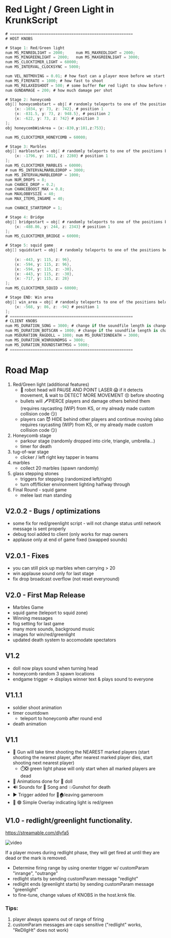 
# Red Light / Green Light in KrunkScript

```cs
# ======================================================
# HOST KNOBS

# Stage 1: Red/Green light
num MS_MINREDLIGHT = 2000;     num MS_MAXREDLIGHT = 2000;
num MS_MINGREENLIGHT = 2000;   num MS_MAXGREENLIGHT = 3000;
num MS_CLOCKTIMER_LIGHT = 60000; 
num MS_INTERVAL_CLOCKSYNC = 5000;

num VEL_NOTMOVING = 0.01; # how fast can a player move before we start shooting it (pixels/ms)
num MS_FIRERATE = 1000; # how fast to shoot
num MS_RELAXEDSHOOT = 500; # some buffer for red light to show before shooting
num GUNDAMAGE = 200; # how much damage per shot

# Stage 2: honeycomb
obj[] honeycombstart = obj[ # randomly teleports to one of the positions below
    {x: -1034, y: 73, z: 742}, # position 1
    {x: -831.5, y: 73, z: 948.5}, # position 2
    {x: -622, y: 73, z: 742} # position 3
];
obj honeycombWinArea = {x:-830,y:101,z:753};

num MS_CLOCKTIMER_HONEYCOMB = 60000;

# Stage 3: Marbles
obj[] marblestart = obj[ # randomly teleports to one of the positions below
    {x: -1796, y: 1011, z: 2280} # position 1
];
num MS_CLOCKTIMER_MARBLES = 60000;
# num MS_INTERVALMARBLEDROP = 3000;
num MS_INTERVALMARBLEDROP = 1000;
num NUM_DROPS = 8;
num CHANCE_DROP = 0.2;
num CHANCEBOOST_MAX = 0.8;
num MAXLOBBYSIZE = 40;
num MAX_ITEMS_INGAME = 40;

num CHANCE_STARTDROP = 1;

# Stage 4: Bridge 
obj[] bridgestart = obj[ # randomly teleports to one of the positions below
    {x: -488.86, y: 244, z: 2343} # position 1
];
num MS_CLOCKTIMER_BRIDGE = 60000;

# Stage 5: squid game
obj[] squidstart = obj[ # randomly teleports to one of the positions below
    
    {x: -443, y: 115, z: 96},
    {x: -594, y: 115, z: 96},
    {x: -594, y: 115, z: -30},
    {x: -443, y: 115, z: -30},
    {x: -717, y: 115, z: 28}
];
num MS_CLOCKTIMER_SQUID = 60000;

# Stage END: Win area
obj[] win_area = obj[ # randomly teleports to one of the positions below
    {x: -568, y: 86, z: -94} # position 1
];
# ======================================================
# CLIENT KNOBS
num MS_DURATION_SONG = 3000; # change if the soundfile length is changed
num MS_DURATION_BOTSCAN = 1000; # change if the soundfile length is changed
num MSDURATION_RAGDOLL = 1000; num MS_DURATIONDEATH = 3000;
num MS_DURATION_WINROUNDMSG = 3000;
num MS_DURATION_ROUNDSTARTMSG = 5000;
# ======================================================
```

# Road Map
1. Red/Green light (additional features)
	- 🤖 robot head will PAUSE AND POINT LASER 😱 if it detects movement, & wait to DETECT MORE MOVEMENT 😣 before shooting
	- bullets will 🗡️PIERCE players and damage others behind them (requires raycasting (WIP) from KS, or my already made custom collision code 😏)
	- players can 😈 HIDE behind other players and continue moving (also requires raycasting (WIP) from KS, or my already made custom collision code 😏)
2. Honeycomb stage
	- parkour stage (randomly dropped into cirle, triangle, umbrella...)
	- timer for death
3. tug-of-war stage
	- clicker / left right key tapper in teams 
4. marbles
	- collect 20 marbles (spawn randomly)
5.  glass stepping stones
	- triggers for stepping (randomized left/right)
	- turn off/flicker environment lighting halfway through
6. Final Round - squid game
	- melee last man standing

## V2.0.2 - Bugs / optimizations
- some fix for red/greenlight script - will not change status until network message is sent properly
- debug tool added to client (only works for map owners
- applause only at end of game fixed (swapped sounds)

## V2.0.1 - Fixes
- you can still pick up marbles when carrying > 20
- win applause sound only for last stage
- fix drop broadcast overflow (not reset everyround)

## V2.0 - First Map Release
- Marbles Game
- squid game (teleport to squid zone)
- Winning messages
- fog setting for last game 
- many more sounds, background music
- images for win/red/greenlight
- updated death system to accomodate spectators


## V1.2 
- doll now plays sound when turning head
- honeycomb random 3 spawn locations
- endgame trigger -> displays winner text & plays sound to everyone

## V1.1.1
- soldier shoot animation
- timer countdown
	- teleport to honeycomb after round end
- death animation

## V1.1  
- 🔫 Gun will take time shooting the NEAREST marked players (start shooting the nearest player, after nearest marked player dies, start shooting next nearest player)
	- ⏱️❎ green light phase will only start when all marked players are dead
- 🎥 Animations done for 🎎 doll
- 🔊 Sounds for 🎵 Song and 💥Gunshot for death
- ▶️ Trigger added for 🏃🏠leaving gameroom
- 🔴 🟢 Simple Overlay indicating light is red/green 




## V1.0 - redlight/greenlight functionality. 

https://streamable.com/dlyfa5

![video](2021-10-13_23-03-07.gif)

If a player moves during redlight phase, they will get fired at until they are dead or the mark is removed.
- Determine firing range by using onenter trigger w/ customParam "inrange", "outrange"
- redlight starts by sending customParam message "redlight"
- redlight ends (greenlight starts) by sending customParam message "greenlight"
- to fine-tune, change values of KNOBS in the host.krnk file.

### Tips:
1. player always spawns out of range of firing
2. customParam messages are caps sensitive ("redlight" works, "ReDlIgHt" does not work)
